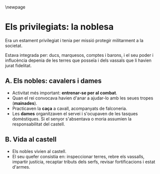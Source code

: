 \newpage

# Els privilegiats: la noblesa

Era un estament privilegiat i tenia per missió protegir militarment a la societat.

Estava integrada per: ducs, marquesos, comptes i barons, i el seu poder i influcència depenia de les terres que posseïa i dels vassals que li havien jurat fidelitat.

## A. Els nobles: cavalers i dames

- Activitat més important: **entrenar-se per al combat**.
- Quan el rei convocava havien d'anar a ajudar-lo amb les seues tropes (**mainades**).
- Practicaven la **caça** a cavall, acompanyats de falconeria.
- Les **dames** organitzaven el servei i s'ocupaven de les tasques domèstiques. Si el senyor s'absentava o moria assumien la responsabilitat del castell.

## B. Vida al castell

- Els nobles vivien al castell.
- El seu quefer consistia en: inspeccionar terres, rebre els vassalls, impartir justícia, recaptar tributs dels serfs, revisar fortificacions i estat d'armes.



